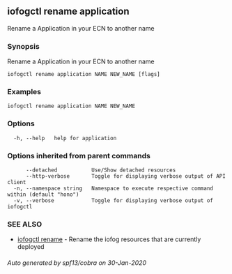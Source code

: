 ## iofogctl rename application

Rename a Application in your ECN to another name

### Synopsis

Rename a Application in your ECN to another name

```
iofogctl rename application NAME NEW_NAME [flags]
```

### Examples

```
iofogctl rename application NAME NEW_NAME
```

### Options

```
  -h, --help   help for application
```

### Options inherited from parent commands

```
      --detached           Use/Show detached resources
      --http-verbose       Toggle for displaying verbose output of API client
  -n, --namespace string   Namespace to execute respective command within (default "hono")
  -v, --verbose            Toggle for displaying verbose output of iofogctl
```

### SEE ALSO

* [iofogctl rename](iofogctl_rename.md)	 - Rename the iofog resources that are currently deployed

###### Auto generated by spf13/cobra on 30-Jan-2020
